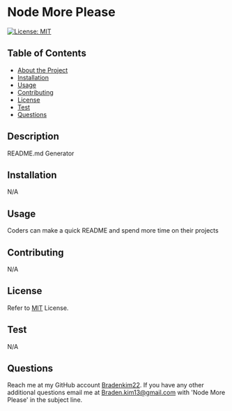 # Node More Please
[![License: MIT](https://img.shields.io/badge/License-MIT-yellow.svg)](https://opensource.org/licenses/MIT)

## Table of Contents
- [About the Project](#Description)
- [Installation](#Installation)
- [Usage](#Usage)
- [Contributing](#Contributing)
- [License](#License)
- [Test](#Test)
- [Questions](#Questions)

## Description
README.md Generator

## Installation
N/A

## Usage
Coders can make a quick README and spend more time on their projects

## Contributing
N/A

## License
Refer to [MIT](https://opensource.org/licenses/MIT) License.

## Test
N/A

## Questions
Reach me at my GitHub account [Bradenkim22](https://github.com/Bradenkim22).
If you have any other additional questions email me at Braden.kim13@gmail.com with 'Node More Please' in the subject line.